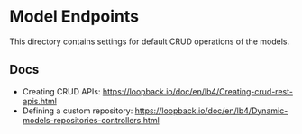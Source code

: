 # Model Endpoints

This directory contains settings for default CRUD operations of the models.

## Docs

- Creating CRUD APIs: <https://loopback.io/doc/en/lb4/Creating-crud-rest-apis.html>
- Defining a custom repository: <https://loopback.io/doc/en/lb4/Dynamic-models-repositories-controllers.html>
